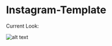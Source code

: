 # Instagram-Template

Current Look:

![alt text](https://raw.githubusercontent.com/kweaver00/Instagram-Template-Android/master/screenshots/3.png "Instagram Screenshot")
